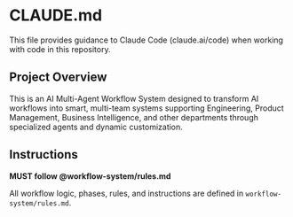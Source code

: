 # CLAUDE.md

This file provides guidance to Claude Code (claude.ai/code) when working with code in this repository.

## Project Overview

This is an AI Multi-Agent Workflow System designed to transform AI workflows into smart, multi-team systems supporting Engineering, Product Management, Business Intelligence, and other departments through specialized agents and dynamic customization.

## Instructions

**MUST follow @workflow-system/rules.md**

All workflow logic, phases, rules, and instructions are defined in `workflow-system/rules.md`.